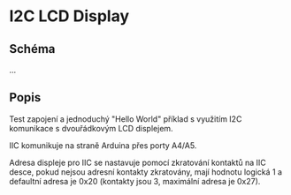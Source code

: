 # I2C LCD Display

## Schéma

...

## Popis

Test zapojení a jednoduchý "Hello World" příklad s využitím I2C komunikace s dvouřádkovým LCD displejem.

IIC komunikuje na straně Arduina přes porty A4/A5.

Adresa displeje pro IIC se nastavuje pomocí zkratování kontaktů na IIC desce, pokud nejsou adresní kontakty zkratovány, mají hodnotu logická 1 a defaultní adresa je 0x20 (kontakty jsou 3, maximální adresa je 0x27).

